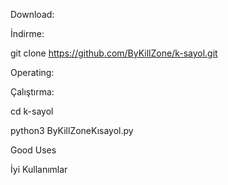 Download:

İndirme:

git clone https://github.com/ByKillZone/k-sayol.git    


Operating:

Çalıştırma:

cd k-sayol   

python3 ByKillZoneKısayol.py   

Good Uses

İyi Kullanımlar
